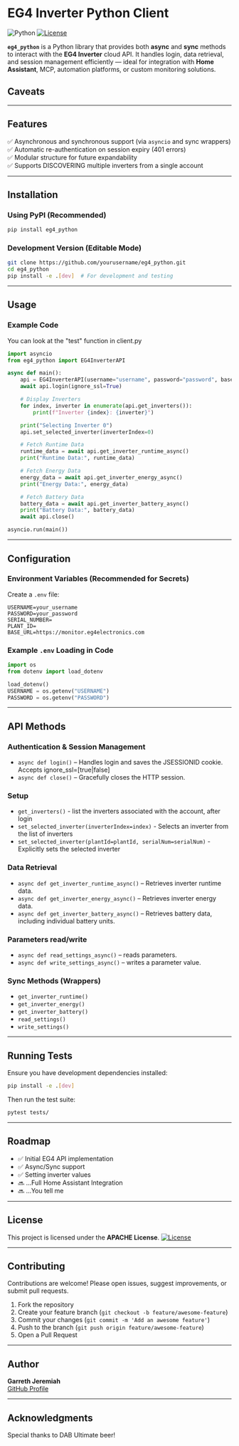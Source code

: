 
# EG4 Inverter Python Client

![Python](https://img.shields.io/badge/Python-3.8%2B-blue.svg)
[![License](https://img.shields.io/badge/license-Apache%202.0-blue.svg)](LICENSE)

**`eg4_python`** is a Python library that provides both **async** and **sync** methods to interact with the **EG4 Inverter** cloud API. It handles login, data retrieval, and session management efficiently — ideal for integration with **Home Assistant**, MCP, automation platforms, or custom monitoring solutions.

## Caveats

---

## Features
✅ Asynchronous and synchronous support (via `asyncio` and sync wrappers)  
✅ Automatic re-authentication on session expiry (401 errors)  
✅ Modular structure for future expandability  
✅ Supports DISCOVERING multiple inverters from a single account

---

## Installation

### Using PyPI (Recommended)
```bash
pip install eg4_python
```

### Development Version (Editable Mode)
```bash
git clone https://github.com/yourusername/eg4_python.git
cd eg4_python
pip install -e .[dev]  # For development and testing
```

---

## Usage

### Example Code
You can look at the "test" function in client.py

```python
import asyncio
from eg4_python import EG4InverterAPI

async def main():
    api = EG4InverterAPI(username="username", password="password", base_url="https://monitor.eg4electronics.com")
    await api.login(ignore_ssl=True)

    # Display Inverters
    for index, inverter in enumerate(api.get_inverters()):
        print(f"Inverter {index}: {inverter}")

    print("Selecting Inverter 0")
    api.set_selected_inverter(inverterIndex=0)

    # Fetch Runtime Data
    runtime_data = await api.get_inverter_runtime_async()
    print("Runtime Data:", runtime_data)

    # Fetch Energy Data
    energy_data = await api.get_inverter_energy_async()
    print("Energy Data:", energy_data)

    # Fetch Battery Data
    battery_data = await api.get_inverter_battery_async()
    print("Battery Data:", battery_data)
    await api.close()

asyncio.run(main())
```

---

## Configuration

### Environment Variables (Recommended for Secrets)
Create a `.env` file:
```
USERNAME=your_username
PASSWORD=your_password
SERIAL_NUMBER=
PLANT_ID=
BASE_URL=https://monitor.eg4electronics.com
```

### Example `.env` Loading in Code
```python
import os
from dotenv import load_dotenv

load_dotenv()
USERNAME = os.getenv("USERNAME")
PASSWORD = os.getenv("PASSWORD")
```

---

## API Methods

### **Authentication & Session Management**
- `async def login()` – Handles login and saves the JSESSIONID cookie.  Accepts ignore_ssl=[true|false]
- `async def close()` – Gracefully closes the HTTP session.

### **Setup**
- `get_inverters()` - list the inverters associated with the account, after login
- `set_selected_inverter(inverterIndex=index)` - Selects an inverter from the list of inverters
- `set_selected_inverter(plantId=plantId, serialNum=serialNum)`  - Explicitly sets the selected inverter

### **Data Retrieval**
- `async def get_inverter_runtime_async()` – Retrieves inverter runtime data.
- `async def get_inverter_energy_async()` – Retrieves inverter energy data.
- `async def get_inverter_battery_async()` – Retrieves battery data, including individual battery units.

### **Parameters read/write**
- `async def read_settings_async()` – reads parameters.
- `async def write_settings_async()` – writes a parameter value.

### **Sync Methods (Wrappers)**
- `get_inverter_runtime()`
- `get_inverter_energy()`
- `get_inverter_battery()`
- `read_settings()`
- `write_settings()`

---

## Running Tests
Ensure you have development dependencies installed:
```bash
pip install -e .[dev]
```

Then run the test suite:
```bash
pytest tests/
```

---

## Roadmap
- ✅ Initial EG4 API implementation
- ✅ Async/Sync support
- ✅ Setting inverter values
- 🔜 ...Full Home Assistant Integration
- 🔜 ...You tell me

---

## License
This project is licensed under the **APACHE License**.
[![License](https://img.shields.io/badge/license-Apache%202.0-blue.svg)](LICENSE)


---

## Contributing
Contributions are welcome! Please open issues, suggest improvements, or submit pull requests.

1. Fork the repository
2. Create your feature branch (`git checkout -b feature/awesome-feature`)
3. Commit your changes (`git commit -m 'Add an awesome feature'`)
4. Push to the branch (`git push origin feature/awesome-feature`)
5. Open a Pull Request

---

## Author
**Garreth Jeremiah**  
[GitHub Profile](https://github.com/twistedroutes)

---

## Acknowledgments
Special thanks to DAB Ultimate beer!

